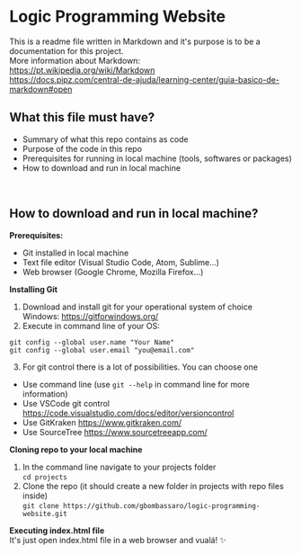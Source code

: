 # Logic Programming Website

This is a readme file written in Markdown and it's purpose is to be a documentation for this project.
<br/>More information about Markdown:
<br/>https://pt.wikipedia.org/wiki/Markdown
<br/>https://docs.pipz.com/central-de-ajuda/learning-center/guia-basico-de-markdown#open

## What this file must have?
- Summary of what this repo contains as code
- Purpose of the code in this repo
- Prerequisites for running in local machine (tools, softwares or packages)
- How to download and run in local machine

<br/>

## How to download and run in local machine?

**Prerequisites:**
- Git installed in local machine
- Text file editor (Visual Studio Code, Atom, Sublime...)
- Web browser (Google Chrome, Mozilla Firefox...)

**Installing Git**
1. Download and install git for your operational system of choice
<br/>Windows: https://gitforwindows.org/
2. Execute in command line of your OS:

```
git config --global user.name "Your Name"
git config --global user.email "you@email.com"
```

3. For git control there is a lot of possibilities. You can choose one
- Use command line (use ```git --help``` in command line for more information)
- Use VSCode git control https://code.visualstudio.com/docs/editor/versioncontrol
- Use GitKraken https://www.gitkraken.com/
- Use SourceTree https://www.sourcetreeapp.com/

**Cloning repo to your local machine**
1. In the command line navigate to your projects folder
<br/>```cd projects```
2. Clone the repo (it should create a new folder in projects with repo files inside)
<br/>```git clone https://github.com/gbombassaro/logic-programming-website.git```

**Executing index.html file**
<br/>It's just open index.html file in a web browser and vualá! ✨
